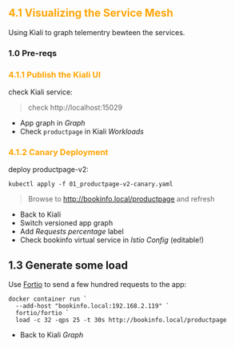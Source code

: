 ## <font color="orange"> 4.1 Visualizing the Service Mesh </font>

Using Kiali to graph telementry bewteen the services.

### 1.0 Pre-reqs



### <font color="orange"> 4.1.1 Publish the Kiali UI </font>

check Kiali service:

> check http://localhost:15029

- App graph in _Graph_
- Check `productpage` in Kiali _Workloads_

### <font color="orange"> 4.1.2 Canary Deployment </font>

deploy productpage-v2:
```
kubectl apply -f 01_productpage-v2-canary.yaml
```

> Browse to http://bookinfo.local/productpage and refresh 

- Back to Kiali
- Switch versioned app graph
- Add _Requests percentage_ label
- Check bookinfo virtual service in _Istio Config_ (editable!)

## 1.3 Generate some load

Use [Fortio](https://fortio.org) to send a few hundred requests to the app:

```
docker container run `
  --add-host "bookinfo.local:192.168.2.119" `
  fortio/fortio `
  load -c 32 -qps 25 -t 30s http://bookinfo.local/productpage
```

- Back to Kiali _Graph_